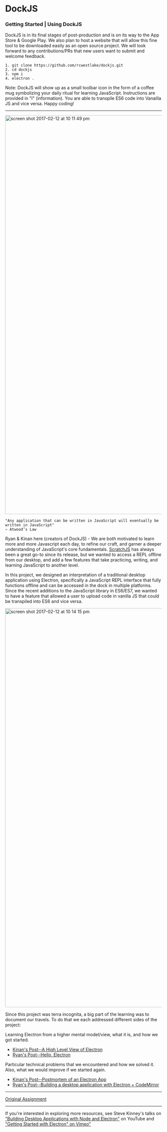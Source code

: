 # DockJS

### Getting Started | Using DockJS

DockJS is in its final stages of post-production and is on its way to the App Store & Google Play. We also plan to host a website that will allow this fine tool to be downloaded easily as an open source project. We will look forward to any contributions/PRs that new users want to submit and welcome feedback.

```
1. git clone https://github.com/rcwestlake/dockjs.git
2. cd dockjs
3. npm i
4. electron .
```

Note: DockJS will show up as a small toolbar icon in the form of a coffee mug symbolizing your daily ritual for learning JavaScript. Instructions are provided in "I" (information). You are able to transpile ES6 code into Vanailla JS and vice versa. Happy coding!

---

<img width="1280" alt="screen shot 2017-02-12 at 10 11 49 pm" src="https://cloud.githubusercontent.com/assets/13802107/22871721/c9ea3260-f170-11e6-85bf-9eb8a5c7c633.png">

```
"Any application that can be written in JavaScript will eventually be written in JavaScript"
— Atwood’s Law
```

Ryan & Kinan here (creators of DockJS) - We are both motivated to learn more and more Javascript each day, to refine our craft, and garner a deeper understanding of JavaScript's core fundamentals. [ScratchJS](https://chrome.google.com/webstore/detail/scratch-js/alploljligeomonipppgaahpkenfnfkn?hl=en-US) has always been a great go-to since its release, but we wanted to access a REPL offline from our desktop, and add a few features that take practicing, writing, and learning JavaScript to another level.

In this project, we designed an interpretation of a traditional desktop application using Electron, specifically a JavaScript REPL interface that fully functions offline and can be accessed in the dock in multiple platforms. Since the recent additions to the JavaScript library in ES6/ES7, we wanted to have a feature that allowed a user to upload code in vanilla JS that could be transpiled into ES6 and vice versa. 

<img width="1280" alt="screen shot 2017-02-12 at 10 14 15 pm" src="https://cloud.githubusercontent.com/assets/13802107/22871720/c9dac67c-f170-11e6-8efb-a83a0620580f.png">

Since this project was terra incognita, a big part of the learning was to document our travels. To do that we each addressed different sides of the project:

Learning Electron from a higher mental model/view, what it is, and how we got started.

* [Kinan's Post--A High Level View of Electron](https://medium.com/@iamkinansw/an-intro-to-electron-97fad3973951#.t4k77u4ew)
* [Ryan's Post--Hello, Electron](https://medium.com/@rcwestlake/hello-electron-394451da0844#.q7t5o91rn)

Particular technical problems that we encountered and how we solved it. Also, what we would improve if we started again.

* [Kinan's Post--Postmortem of an Electron App](https://medium.com/@iamkinansw/postmortem-of-an-electron-app-67c4493aa50d#.3ax8clc5x)
* [Ryan's Post--Building a desktop application with Electron + CodeMirror](https://medium.com/@rcwestlake/building-a-desktop-app-with-electron-codemirror-93b681237e60#.e87qpoq77z)

---

[Original Assignment](http://frontend.turing.io/projects/imposter-syndrome.html)

---

If you're interested in exploring more resources, see Steve Kinney's talks on ["Building Desktop Applications with Node and Electron"](https://www.youtube.com/watch?v=rbSvc8_BHaw) on YouTube and ["Getting Started with Electron" on Vimeo"](https://vimeo.com/155240396)
